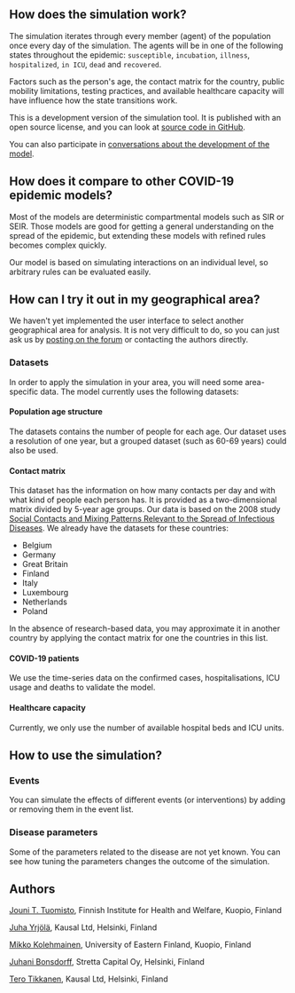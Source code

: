 ## How does the simulation work?

The simulation iterates through every member (agent) of the population once
every day of the simulation. The agents will be in one of the following states
throughout the epidemic: `susceptible`, `incubation`, `illness`, `hospitalized`,
`in ICU`, `dead` and `recovered`.

Factors such as the person's age, the contact matrix for the country,
public mobility limitations, testing practices, and available healthcare
capacity will have influence how the state transitions work.

This is a development version of the simulation tool. It is published with an
open source license, and you can look at [source code in GitHub](https://github.com/kausaltech/corona-agent-simulation).

You can also participate in [conversations about the development of the model](https://korona.kausal.tech/c/forecasting/7?locale=en).

## How does it compare to other COVID-19 epidemic models?

Most of the models are deterministic compartmental models such as SIR or SEIR.
Those models are good for getting a general understanding on the spread of the
epidemic, but extending these models with refined rules becomes complex quickly.

Our model is based on simulating interactions on an individual level, so arbitrary
rules can be evaluated easily.

## How can I try it out in my geographical area?

We haven't yet implemented the user interface to select another geographical
area for analysis. It is not very difficult to do, so you can just
ask us by [posting on the forum](https://korona.kausal.tech/c/forecasting/7?locale=en)
or contacting the authors directly.

### Datasets

In order to apply the simulation in your area, you will need some area-specific
data. The model currently uses the following datasets:

#### Population age structure

The datasets contains the number of people for each age. Our dataset uses a resolution
of one year, but a grouped dataset (such as 60-69 years) could also be used.

#### Contact matrix

This dataset has the information on how many contacts per day and with what kind
of people each person has. It is provided as a two-dimensional matrix divided by
5-year age groups. Our data is based on the 2008 study
[Social Contacts and Mixing Patterns Relevant to the Spread of Infectious Diseases](https://journals.plos.org/plosmedicine/article?id=10.1371/journal.pmed.0050074). We already have the datasets for these
countries:

- Belgium
- Germany
- Great Britain
- Finland
- Italy
- Luxembourg
- Netherlands
- Poland

In the absence of research-based data, you may approximate it in another country by
applying the contact matrix for one the countries in this list.

#### COVID-19 patients

We use the time-series data on the confirmed cases, hospitalisations, ICU usage and
deaths to validate the model.

#### Healthcare capacity

Currently, we only use the number of available hospital beds and ICU units.

## How to use the simulation?

### Events

You can simulate the effects of different events (or interventions) by adding
or removing them in the event list.

### Disease parameters

Some of the parameters related to the disease are not yet known. You can see
how tuning the parameters changes the outcome of the simulation.

## Authors

[Jouni T. Tuomisto](mailto:jouni.tuomisto@kausal.tech), Finnish Institute for Health and Welfare, Kuopio, Finland

[Juha Yrjölä](mailto:juha.yrjola@kausal.tech), Kausal Ltd, Helsinki, Finland

[Mikko Kolehmainen](mailto:mikko.kolehmainen@uef.fi), University of Eastern Finland, Kuopio, Finland

[Juhani Bonsdorff](mailto:juhani.bonsdorff@gmail.com), Stretta Capital Oy, Helsinki, Finland

[Tero Tikkanen](mailto:tero.tikkanen@kausal.tech), Kausal Ltd, Helsinki, Finland
